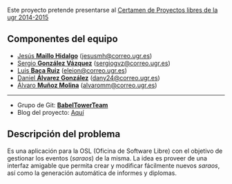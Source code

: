 Este proyecto pretende presentarse al [Certamen de Proyectos libres de la ugr 2014-2015](http://osl.ugr.es/bases-de-los-premios-a-proyectos-libres-de-la-ugr/)

Componentes del equipo  
----------------------
- [Jesús **Maillo Hidalgo**](https://github.com/JMailloH) (jesusmh@correo.ugr.es)
- [Sergio **González Vázquez**](https://github.com/sergiogvz) (sergiogvz@correo.ugr.es)
- [Luis **Baca Ruiz**](https://github.com/eleion) (eleion@correo.ugr.es)
- [Daniel **Álvarez González**](https://github.com/Crixo24) (dany24@correo.ugr.es)
- [Álvaro **Muñoz Molina**](https://github.com/alvaromm) (alvaromm@correo.ugr.es)

- - -
- Grupo de Git: [**BabelTowerTeam**](https://github.com/babeltowerteam)
- Blog del proyecto: [Aquí](http://babeltowerteam.github.io/cloudsarao/)



Descripción del problema
------------------------

Es una aplicación para la OSL (Oficina de Software Libre) con el objetivo de gestionar los eventos (*saraos*) de la misma. La idea es proveer de una interfaz amigable que permita crear y modificar fácilmente nuevos *saraos*, así como la generación automática de informes y diplomas.


